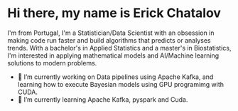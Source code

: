 # Hi there, my name is Erick Chatalov

I'm from Portugal, I'm a Statistician/Data Scientist with an obsession in making code run faster and build algorithms that predicts or analyses trends. With a bachelor's in Applied Statistics and a master's in Biostatistics, I'm interested in applying mathematical models and AI/Machine learning solutions to modern problems.

- 🔭 I’m currently working on Data pipelines using Apache Kafka, and learning how to execute Bayesian models using GPU programimg with CUDA.
- 🌱 I’m currently learning Apache Kafka, pyspark and Cuda.

